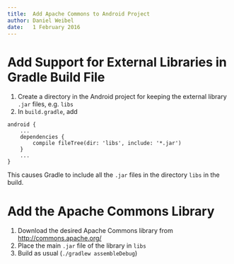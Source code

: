 ```yaml
---
title:  Add Apache Commons to Android Project
author: Daniel Weibel
date:   1 February 2016
---
```



# Add Support for External Libraries in Gradle Build File

1. Create a directory in the Android project for keeping the external library `.jar` files, e.g. `libs`
2. In `build.gradle`, add

~~~
android {
    ...
    dependencies {
        compile fileTree(dir: 'libs', include: '*.jar')
    }
    ...
}
~~~

This causes Gradle to include all the `.jar` files in the directory `libs` in the build.


# Add the Apache Commons Library

1. Download the desired Apache Commons library from <http://commons.apache.org/>
2. Place the main `.jar` file of the library in `libs`
3. Build as usual (`./gradlew assembleDebug`)
